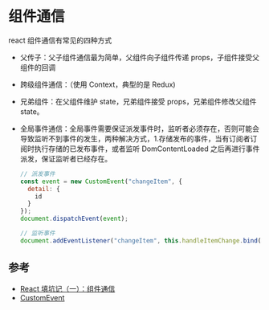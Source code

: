 # 组件通信

react 组件通信有常见的四种方式

- 父传子：父子组件通信最为简单，父组件向子组件传递 props，子组件接受父组件的回调
- 跨级组件通信：（使用 Context，典型的是 Redux)
- 兄弟组件：在父组件维护 state，兄弟组件接受 props，兄弟组件修改父组件 state。
- 全局事件通信：全局事件需要保证派发事件时，监听者必须存在，否则可能会导致监听不到事件的发生，两种解决方式，1.存储发布的事件，当有订阅者订阅时执行存储的已发布事件，或者监听 DomContentLoaded 之后再进行事件派发，保证监听者已经存在。

  ```js
  // 派发事件
  const event = new CustomEvent("changeItem", {
    detail: {
      id
    }
  });
  document.dispatchEvent(event);

  // 监听事件
  document.addEventListener("changeItem", this.handleItemChange.bind(this));
  ```

## 参考

- [React 填坑记（一）：组件通信](https://zhuanlan.zhihu.com/p/28272942)
- [CustomEvent](https://developer.mozilla.org/en-US/docs/Web/API/CustomEvent)
